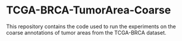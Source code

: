 # TCGA-BRCA-TumorArea-Coarse
This repository contains the code used to run the experiments on the coarse annotations of tumor areas from the TCGA-BRCA dataset.
